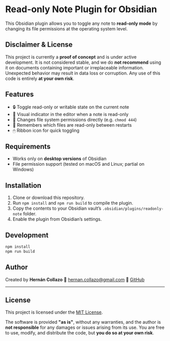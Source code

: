 # Read-only Note Plugin for Obsidian

This Obsidian plugin allows you to toggle any note to **read-only mode** by changing its file permissions at the operating system level.

## Disclaimer & License

This project is currently a **proof of concept** and is under active development. It is not considered stable, and we do **not recommend** using it on documents containing important or irreplaceable information.
Unexpected behavior may result in data loss or corruption.
Any use of this code is entirely **at your own risk**.

## Features

- 🔒 Toggle read-only or writable state on the current note
- 📎 Visual indicator in the editor when a note is read-only
- 📁 Changes file system permissions directly (e.g. `chmod 444`)
- 💾 Remembers which files are read-only between restarts
- 🖱 Ribbon icon for quick toggling

## Requirements

- Works only on **desktop versions** of Obsidian
- File permission support (tested on macOS and Linux; partial on Windows)

## Installation

1. Clone or download this repository.
2. Run `npm install` and `npm run build` to compile the plugin.
3. Copy the contents to your Obsidian vault’s `.obsidian/plugins/readonly-note` folder.
4. Enable the plugin from Obsidian’s settings.

## Development

```bash
npm install
npm run build
```

## Author

Created by **Hernán Collazo**
📧 hernan.collazo@gmail.com
🔗 [GitHub](https://github.com/hernancollazo)

---

## License

This project is licensed under the [MIT License](./LICENSE).

The software is provided **"as is"**, without any warranties, and the author is **not responsible** for any damages or issues arising from its use. You are free to use, modify, and distribute the code, but **you do so at your own risk**.

